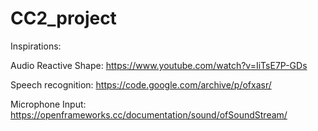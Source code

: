 # CC2_project

Inspirations:

Audio Reactive Shape:
https://www.youtube.com/watch?v=IiTsE7P-GDs

Speech recognition:
https://code.google.com/archive/p/ofxasr/

Microphone Input:
https://openframeworks.cc/documentation/sound/ofSoundStream/

